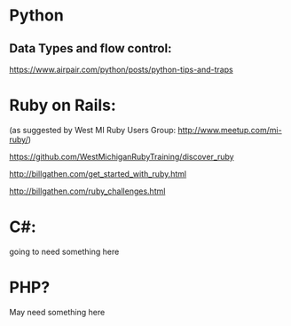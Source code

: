 # Python 

## Data Types and flow control:

https://www.airpair.com/python/posts/python-tips-and-traps


# Ruby on Rails:
(as suggested by West MI Ruby Users Group: http://www.meetup.com/mi-ruby/)

https://github.com/WestMichiganRubyTraining/discover_ruby

http://billgathen.com/get_started_with_ruby.html

http://billgathen.com/ruby_challenges.html


# C#:
going to need something here


# PHP?
May need something here
